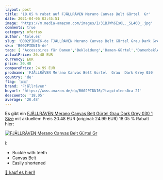 ```yaml
---
layout: post
title: '18.05 % rabat auf FJÄLLRÄVEN Merano Canvas Belt Gürtel  Gr'
date: 2021-04-06 02:45:51
image: 'https://m.media-amazon.com/images/I/31BJWh6EsOL._SL400_.jpg'
comments: true
category: ofertas
author: 'tole.es'
slug: 'B002PIDNI6-de FJÄLLRÄVEN Merano Canvas Belt Gürtel Grau Dark Grey 030 1...'
sku: 'B002PIDNI6-de'
tags: [ 'Accessoires für Damen','Bekleidung','Damen-Gürtel','Damenbekleidung','fjällräven', ]
actualPrice: 20.48 EUR
currency: EUR
price: 20.48
comparePrice: 24.99 EUR
prodname: 'FJÄLLRÄVEN Merano Canvas Belt Gürtel  Grau  Dark Grey 030   1 Size'
country: 'de'
flag: '🇩🇪'
brand: 'Fjällräven'
buyurl: 'https://www.amazon.de/dp/B002PIDNI6/?tag=tolees0ca-21'
descuento: '18.05'
average: '20.48'
---
```


Es gibt ein [FJÄLLRÄVEN Merano Canvas Belt Gürtel  Grau  Dark Grey 030   1 Size](https://www.amazon.de/dp/B002PIDNI6/?tag=tolees0ca-21) mit aktuellem Preis 20.48 EUR (original: 24.99 EUR) 18.05 % Rabatt hier:

[![FJÄLLRÄVEN Merano Canvas Belt Gürtel  Gr](https://m.media-amazon.com/images/I/31BJWh6EsOL._SL400_.jpg)](https://www.amazon.de/dp/B002PIDNI6/?tag=tolees0ca-21)

ℹ️:

- Buckle with teeth
- Canvas Belt
- Easily shortened

[🛒 kauf es hier!!](https://www.amazon.de/dp/B002PIDNI6/?tag=tolees0ca-21)
